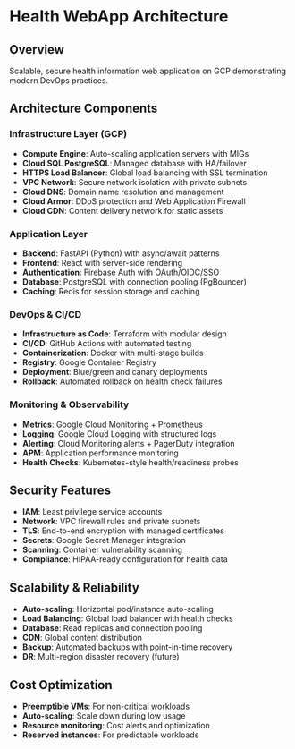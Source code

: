 # Health WebApp Architecture

## Overview
Scalable, secure health information web application on GCP demonstrating modern DevOps practices.

## Architecture Components

### Infrastructure Layer (GCP)
- **Compute Engine**: Auto-scaling application servers with MIGs
- **Cloud SQL PostgreSQL**: Managed database with HA/failover
- **HTTPS Load Balancer**: Global load balancing with SSL termination  
- **VPC Network**: Secure network isolation with private subnets
- **Cloud DNS**: Domain name resolution and management
- **Cloud Armor**: DDoS protection and Web Application Firewall
- **Cloud CDN**: Content delivery network for static assets

### Application Layer
- **Backend**: FastAPI (Python) with async/await patterns
- **Frontend**: React with server-side rendering
- **Authentication**: Firebase Auth with OAuth/OIDC/SSO
- **Database**: PostgreSQL with connection pooling (PgBouncer)
- **Caching**: Redis for session storage and caching

### DevOps & CI/CD
- **Infrastructure as Code**: Terraform with modular design
- **CI/CD**: GitHub Actions with automated testing
- **Containerization**: Docker with multi-stage builds
- **Registry**: Google Container Registry
- **Deployment**: Blue/green and canary deployments
- **Rollback**: Automated rollback on health check failures

### Monitoring & Observability
- **Metrics**: Google Cloud Monitoring + Prometheus
- **Logging**: Google Cloud Logging with structured logs
- **Alerting**: Cloud Monitoring alerts + PagerDuty integration
- **APM**: Application performance monitoring
- **Health Checks**: Kubernetes-style health/readiness probes

## Security Features
- **IAM**: Least privilege service accounts
- **Network**: VPC firewall rules and private subnets
- **TLS**: End-to-end encryption with managed certificates
- **Secrets**: Google Secret Manager integration
- **Scanning**: Container vulnerability scanning
- **Compliance**: HIPAA-ready configuration for health data

## Scalability & Reliability
- **Auto-scaling**: Horizontal pod/instance auto-scaling
- **Load Balancing**: Global load balancer with health checks
- **Database**: Read replicas and connection pooling
- **CDN**: Global content distribution
- **Backup**: Automated backups with point-in-time recovery
- **DR**: Multi-region disaster recovery (future)

## Cost Optimization
- **Preemptible VMs**: For non-critical workloads
- **Auto-scaling**: Scale down during low usage
- **Resource monitoring**: Cost alerts and optimization
- **Reserved instances**: For predictable workloads
